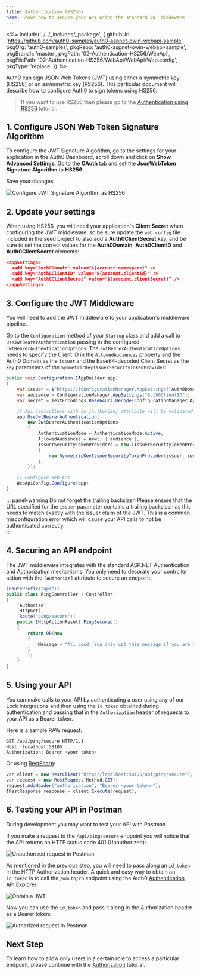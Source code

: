 ```yaml
---
title: Authentication (HS256)
name: Shows how to secure your API using the standard JWT middeware
---
```


<%= include('../../_includes/_package', {
  githubUrl: 'https://github.com/auth0-samples/auth0-aspnet-owin-webapi-sample',
  pkgOrg: 'auth0-samples',
  pkgRepo: 'auth0-aspnet-owin-webapi-sample',
  pkgBranch: 'master',
  pkgPath: '02-Authentication-HS256/WebApi',
  pkgFilePath: '02-Authentication-HS256/WebApi/WebApi/Web.config',
  pkgType: 'replace'
}) %>

Auth0 can sign JSON Web Tokens (JWT) using either a symmetric key (HS256) or an asymmetric key (RS256). This particular document will describe how to configure Auth0 to sign tokens using HS256.

> If you want to use RS256 then please go to the [Authentication using RS256](/quickstart/backend/webapi-owin/01-authentication-rs256) tutorial.

## 1. Configure JSON Web Token Signature Algorithm

To configure the JWT Signature Algorithm, go to the settings for your application in the Auth0 Dashboard, scroll down and click on **Show Advanced Settings**. Go to the **OAuth** tab and set the **JsonWebToken Signature Algorithm** to **HS256**.

Save your changes.

![Configure JWT Signature Algorithm as HS256](/media/articles/server-apis/webapi-owin/jwt-signature-hs256.png)   

## 2. Update your settings

When using HS256, you will need your application's **Client Secret** when configuring the JWT middleware, so be sure update the `web.config` file included in the seed project to also add a **Auth0ClientSecret** key, and be sure to set the correct values for the **Auth0Domain**, **Auth0ClientID** and **Auth0ClientSecret** elements:   

```json
<appSettings>
  <add key="Auth0Domain" value="${account.namespace}" />
  <add key="Auth0ClientID" value="${account.clientId}" />
  <add key="Auth0ClientSecret" value="${account.clientSecret}" />
</appSettings>
```

## 3. Configure the JWT Middleware

You will need to add the JWT middleware to your application's middleware pipeline. 

Go to the `Configuration` method of your `Startup` class and add a call to `UseJwtBearerAuthentication` passing in the configured `JwtBearerAuthenticationOptions`. The `JwtBearerAuthenticationOptions` needs to specify the Client ID in the `AllowedAudiences` property and the Auth0 Domain as the `issuer` and the Base64-decoded Client Secret as the `key` parameters of the `SymmetricKeyIssuerSecurityTokenProvider`: 

```csharp
public void Configuration(IAppBuilder app)
{
    var issuer = $"https://{ConfigurationManager.AppSettings["Auth0Domain"]}/";
    var audience = ConfigurationManager.AppSettings["Auth0ClientID"];
    var secret = TextEncodings.Base64Url.Decode(ConfigurationManager.AppSettings["Auth0ClientSecret"]);

    // Api controllers with an [Authorize] attribute will be validated with JWT
    app.UseJwtBearerAuthentication(
        new JwtBearerAuthenticationOptions
        {
            AuthenticationMode = AuthenticationMode.Active,
            AllowedAudiences = new[] { audience },
            IssuerSecurityTokenProviders = new IIssuerSecurityTokenProvider[]
            {
                new SymmetricKeyIssuerSecurityTokenProvider(issuer, secret)
            },
        });

    // Configure Web API
    WebApiConfig.Configure(app);
}
```

::: panel-warning Do not forget the trailing backslash
Please ensure that the URL specified for the `issuer` parameter contains a trailing backslash as this needs to match exactly with the issuer claim of the JWT. This is a common misconfiguration error which will cause your API calls to not be authenticated correctly.   
:::

## 4. Securing an API endpoint 

The JWT middleware integrates with the standard ASP.NET Authentication and Authorization mechanisms. You only need to decorate your controller action with the `[Authorize]` attribute to secure an endpoint:

```csharp
[RoutePrefix("api")]
public class PingController : Controller
{
    [Authorize]
    [HttpGet]
    [Route("ping/secure")]
    public IHttpActionResult PingSecured()
    {
        return Ok(new
        {
            Message = "All good. You only get this message if you are authenticated."
        }
        );
    }
}
```

## 5. Using your API

You can make calls to your API by authenticating a user using any of our Lock integrations and then using the `id_token` obtained during authentication and passing that in the `Authorization` header of requests to your API as a Bearer token.

Here is a sample RAW request:

```bash
GET /api/ping/secure HTTP/1.1
Host: localhost:58105
Authorization: Bearer <your token>
```

Or using [RestSharp](http://restsharp.org/):

```csharp
var client = new RestClient("http://localhost:58105/api/ping/secure");
var request = new RestRequest(Method.GET);
request.AddHeader("authorization", "Bearer <your token>");
IRestResponse response = client.Execute(request);
```

## 6. Testing your API in Postman

During development you may want to test your API with Postman.

If you make a request to the `/api/ping/secure` endpoint you will notice that the API returns an HTTP status code 401 (Unauthorized):

![Unauthorized request in Postman](/media/articles/server-apis/webapi-owin/postman-not-authorized.png)

As mentioned in the previous step, you will need to pass along an `id_token` in the HTTP Authorization header. A quick and easy way to obtain an `id_token` is to call the `/oauth/ro` endpoint using the Auth0 [Authentication API Explorer](/api/authentication#!#post--oauth-ro):

![Obtain a JWT](/media/articles/server-apis/webapi-owin/request-jwt.png)

Now you can use the `id_token` and pass it along in the Authorization header as a Bearer token:

![Authorized request in Postman](/media/articles/server-apis/webapi-owin/postman-authorized.png)

## Next Step

To learn how to allow only users in a certain role to access a particular endpoint, please continue with the [Authorization](/quickstart/backend/webapi-owin/03-authorization) tutorial.

